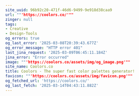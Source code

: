 ```yaml
---
site_uuid: 96b92c20-471f-46d6-9499-9e918d38caa9
url: ""'https://coolors.co/'""
zinger: null
tags:
- Creative
- Design-Tools
og_errors: true
og_last_error: '2025-03-08T20:39:43.677Z'
og_error_message: "HTTP error 401"
last_jina_request: '2025-03-09T06:45:11.184Z'
jina_error: "Error occurred"
image: ""'https://coolors.co/assets/img/og_image.png'""
site_name: Coolors.co
title: Coolors - The super fast color palettes generator!
favicon: ""'https://coolors.co/assets/img/favicon.png'""
og_fetched_url: 'https://coolors.co/'
og_last_fetch: '2025-03-14T04:43:11.882Z'
---
```


